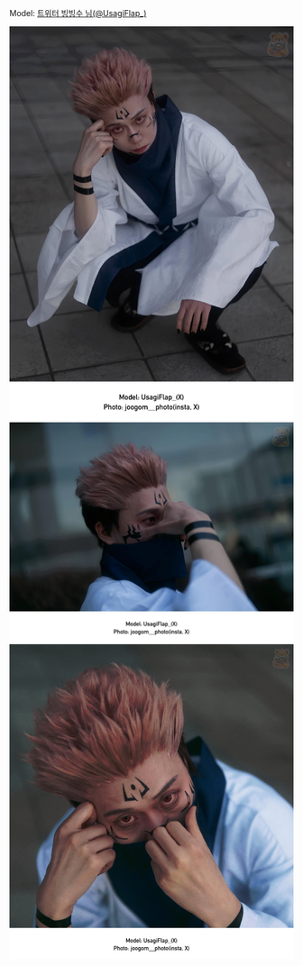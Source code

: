 ﻿---
dddd: 2024.03.09 서코 토
nickname: 빙빙수
sns_type: x
sns_id: UsagiFlap_
---

<a name="UsagiFlap_"></a>
Model: <a href="https://x.com/UsagiFlap_" target="_blank">트위터 빙빙수 님(@UsagiFlap_)</a>

![KakaoTalk2024031819421859601.webp](/assets/img/2024/03-09/빙빙수/KakaoTalk2024031819421859601.webp)
![KakaoTalk2024031819421859602.webp](/assets/img/2024/03-09/빙빙수/KakaoTalk2024031819421859602.webp)
![KakaoTalk20240318194318257.webp](/assets/img/2024/03-09/빙빙수/KakaoTalk20240318194318257.webp)